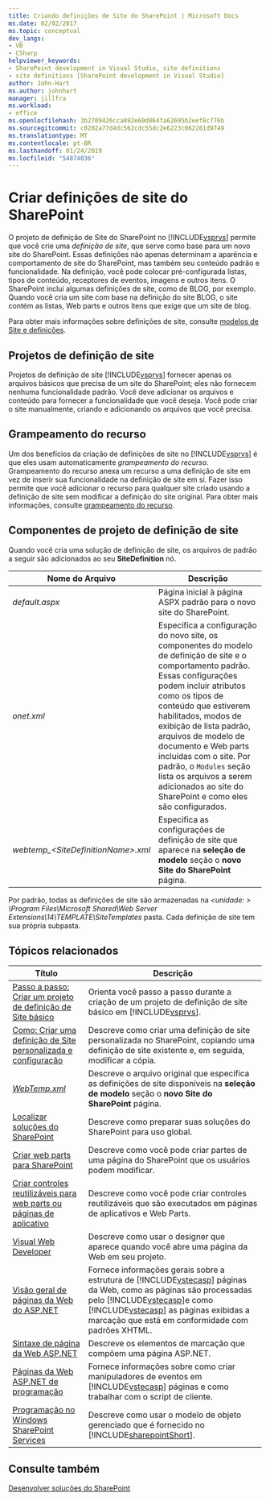 ```yaml
---
title: Criando definições de Site do SharePoint | Microsoft Docs
ms.date: 02/02/2017
ms.topic: conceptual
dev_langs:
- VB
- CSharp
helpviewer_keywords:
- SharePoint development in Visual Studio, site definitions
- site definitions [SharePoint development in Visual Studio]
author: John-Hart
ms.author: johnhart
manager: jillfra
ms.workload:
- office
ms.openlocfilehash: 3b2709426cca892e60d864fa62695b2eef8c776b
ms.sourcegitcommit: c0202a77d4dc562cdc55dc2e6223c062281d9749
ms.translationtype: MT
ms.contentlocale: pt-BR
ms.lasthandoff: 01/24/2019
ms.locfileid: "54874036"
---
```

# <a name="create-site-definitions-for-sharepoint"></a>Criar definições de site do SharePoint
  O projeto de definição de Site do SharePoint no [!INCLUDE[vsprvs](../sharepoint/includes/vsprvs-md.md)] permite que você crie uma *definição de site*, que serve como base para um novo site do SharePoint. Essas definições não apenas determinam a aparência e comportamento de site do SharePoint, mas também seu conteúdo padrão e funcionalidade. Na definição, você pode colocar pré-configurada listas, tipos de conteúdo, receptores de eventos, imagens e outros itens. O SharePoint inclui algumas definições de site, como de BLOG, por exemplo. Quando você cria um site com base na definição do site BLOG, o site contém as listas, Web parts e outros itens que exige que um site de blog.  
  
 Para obter mais informações sobre definições de site, consulte [modelos de Site e definições](http://go.microsoft.com/fwlink/?LinkId=179134).  
  
## <a name="site-definition-projects"></a>Projetos de definição de site
 Projetos de definição de site [!INCLUDE[vsprvs](../sharepoint/includes/vsprvs-md.md)] fornecer apenas os arquivos básicos que precisa de um site do SharePoint; eles não fornecem nenhuma funcionalidade padrão. Você deve adicionar os arquivos e conteúdo para fornecer a funcionalidade que você deseja. Você pode criar o site manualmente, criando e adicionando os arquivos que você precisa.  
  
## <a name="feature-stapling"></a>Grampeamento do recurso
 Um dos benefícios da criação de definições de site no [!INCLUDE[vsprvs](../sharepoint/includes/vsprvs-md.md)] é que eles usam automaticamente *grampeamento do recurso*. Grampeamento do recurso anexa um recurso a uma definição de site em vez de inserir sua funcionalidade na definição de site em si. Fazer isso permite que você adicionar o recurso para qualquer site criado usando a definição de site sem modificar a definição do site original. Para obter mais informações, consulte [grampeamento do recurso](http://go.microsoft.com/fwlink/?LinkID=119283).  
  
## <a name="site-definition-project-components"></a>Componentes de projeto de definição de site
 Quando você cria uma solução de definição de site, os arquivos de padrão a seguir são adicionados ao seu **SiteDefinition** nó.  
  
|Nome do Arquivo|Descrição|  
|---------------|-----------------|  
|*default.aspx*|Página inicial à página ASPX padrão para o novo site do SharePoint.|  
|*onet.xml*|Especifica a configuração do novo site, os componentes do modelo de definição de site e o comportamento padrão. Essas configurações podem incluir atributos como os tipos de conteúdo que estiverem habilitados, modos de exibição de lista padrão, arquivos de modelo de documento e Web parts incluídas com o site. Por padrão, o `Modules` seção lista os arquivos a serem adicionados ao site do SharePoint e como eles são configurados.|  
|*webtemp_\<SiteDefinitionName>.xml*|Especifica as configurações de definição de site que aparece na **seleção de modelo** seção o **novo Site do SharePoint** página.|  
  
 Por padrão, todas as definições de site são armazenadas na  *\<unidade: > \Program Files\Microsoft Shared\Web Server Extensions\14\TEMPLATE\SiteTemplates* pasta. Cada definição de site tem sua própria subpasta.  
  
## <a name="related-topics"></a>Tópicos relacionados
  
|Título|Descrição|  
|-----------|-----------------|  
|[Passo a passo: Criar um projeto de definição de Site básico](../sharepoint/walkthrough-create-a-basic-site-definition-project.md)|Orienta você passo a passo durante a criação de um projeto de definição de site básico em [!INCLUDE[vsprvs](../sharepoint/includes/vsprvs-md.md)].|  
|[Como: Criar uma definição de Site personalizada e configuração](http://go.microsoft.com/fwlink/?LinkId=183309)|Descreve como criar uma definição de site personalizada no SharePoint, copiando uma definição de site existente e, em seguida, modificar a cópia.|  
|[*WebTemp.xml*](http://go.microsoft.com/fwlink/?LinkId=183310)|Descreve o arquivo original que especifica as definições de site disponíveis na **seleção de modelo** seção o **novo Site do SharePoint** página.|  
|[Localizar soluções do SharePoint](../sharepoint/localizing-sharepoint-solutions.md)|Descreve como preparar suas soluções do SharePoint para uso global.|  
|[Criar web parts para SharePoint](../sharepoint/creating-web-parts-for-sharepoint.md)|Descreve como você pode criar partes de uma página do SharePoint que os usuários podem modificar.|  
|[Criar controles reutilizáveis para web parts ou páginas de aplicativo](../sharepoint/creating-reusable-controls-for-web-parts-or-application-pages.md)|Descreve como você pode criar controles reutilizáveis que são executados em páginas de aplicativos e Web Parts.|  
|[Visual Web Developer](http://go.microsoft.com/fwlink/?LinkId=178725)|Descreve como usar o designer que aparece quando você abre uma página da Web em seu projeto.|  
|[Visão geral de páginas da Web do ASP.NET](http://go.microsoft.com/fwlink/?LinkId=178726)|Fornece informações gerais sobre a estrutura de [!INCLUDE[vstecasp](../sharepoint/includes/vstecasp-md.md)] páginas da Web, como as páginas são processadas pelo [!INCLUDE[vstecasp](../sharepoint/includes/vstecasp-md.md)]e como [!INCLUDE[vstecasp](../sharepoint/includes/vstecasp-md.md)] as páginas exibidas a marcação que está em conformidade com padrões XHTML.|  
|[Sintaxe de página da Web ASP.NET](http://go.microsoft.com/fwlink/?LinkId=178727)|Descreve os elementos de marcação que compõem uma página ASP.NET.|  
|[Páginas da Web ASP.NET de programação](http://go.microsoft.com/fwlink/?LinkId=178728)|Fornece informações sobre como criar manipuladores de eventos em [!INCLUDE[vstecasp](../sharepoint/includes/vstecasp-md.md)] páginas e como trabalhar com o script de cliente.|  
|[Programação no Windows SharePoint Services](http://go.microsoft.com/fwlink/?LinkId=178729)|Descreve como usar o modelo de objeto gerenciado que é fornecido no [!INCLUDE[sharepointShort](../sharepoint/includes/sharepointshort-md.md)].|  
  
## <a name="see-also"></a>Consulte também
 [Desenvolver soluções do SharePoint](../sharepoint/developing-sharepoint-solutions.md)  
